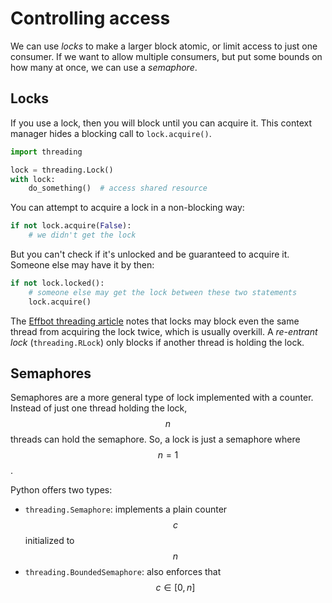 # Controlling access

We can use _locks_ to make a larger block atomic, or limit access to just one consumer. If we want to allow multiple consumers, but put some bounds on how many at once, we can use a _semaphore_.

## Locks

If you use a lock, then you will block until you can acquire it. This context manager hides a blocking call to `lock.acquire()`.

```python
import threading

lock = threading.Lock()
with lock:
    do_something()  # access shared resource
```

You can attempt to acquire a lock in a non-blocking way:

```python
if not lock.acquire(False):
    # we didn't get the lock
```

But you can't check if it's unlocked and be guaranteed to acquire it. Someone else may have it by then:

```python
if not lock.locked():
    # someone else may get the lock between these two statements
    lock.acquire()
```

The [Effbot threading article](http://effbot.org/zone/thread-synchronization.htm) notes that locks may block even the same thread from acquiring the lock twice, which is usually overkill. A _re-entrant lock_ (`threading.RLock`) only blocks if another thread is holding the lock.

## Semaphores

Semaphores are a more general type of lock implemented with a counter. Instead of just one thread holding the lock, $$n$$ threads can hold the semaphore. So, a lock is just a semaphore where $$n = 1$$.

Python offers two types:

- `threading.Semaphore`: implements a plain counter $$c$$ initialized to $$n$$
- `threading.BoundedSemaphore`: also enforces that $$c \in [0, n]$$
